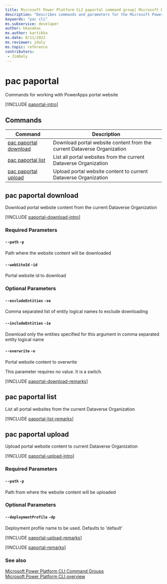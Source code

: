 ```yaml
---
title: Microsoft Power Platform CLI paportal command group| Microsoft Docs
description: "Describes commands and parameters for the Microsoft Power Platform CLI paportal command group."
keywords: "pac cli"
ms.subservice: developer
author: kkanakas
ms.author: kartikka
ms.date: 8/11/2022
ms.reviewer: jdaly
ms.topic: reference
contributors: 
 - JimDaly
---
```

<!-- 
Do not edit this file. 
This file is generated by a program and any changes will be overwritten when this topic is re-generated.
Use the include files to add additional content to this topic.
-->
# pac paportal

Commands for working with PowerApps portal website

[!INCLUDE [paportal-intro](includes/paportal-intro.md)]

## Commands

|Command|Description|
|---------|---------|
|[pac paportal download](#pac-paportal-download)|Download portal website content from the current Dataverse Organization|
|[pac paportal list](#pac-paportal-list)|List all portal websites from the current Dataverse Organization|
|[pac paportal upload](#pac-paportal-upload)|Upload portal website content to current Dataverse Organization|


## pac paportal download

Download portal website content from the current Dataverse Organization

[!INCLUDE [paportal-download-intro](includes/paportal-download-intro.md)]


### Required Parameters

#### `--path` `-p`

Path where the website content will be downloaded

#### `--webSiteId` `-id`

Portal website id to download


### Optional Parameters

#### `--excludeEntities` `-xe`

Comma separated list of entity logical names to exclude downloading

#### `--includeEntities` `-ie`

Download only the entities specified for this argument in comma separated entity logical name

#### `--overwrite` `-o`

Portal website content to overwrite

This parameter requires no value. It is a switch.

[!INCLUDE [paportal-download-remarks](includes/paportal-download-remarks.md)]

## pac paportal list

List all portal websites from the current Dataverse Organization

[!INCLUDE [paportal-list-remarks](includes/paportal-list-remarks.md)]

## pac paportal upload

Upload portal website content to current Dataverse Organization

[!INCLUDE [paportal-upload-intro](includes/paportal-upload-intro.md)]


### Required Parameters

#### `--path` `-p`

Path from where the website content will be uploaded


### Optional Parameters

#### `--deploymentProfile` `-dp`

Deployment profile name to be used. Defaults to 'default'

[!INCLUDE [paportal-upload-remarks](includes/paportal-upload-remarks.md)]

[!INCLUDE [paportal-remarks](includes/paportal-remarks.md)]

### See also

[Microsoft Power Platform CLI Command Groups](index.md)<br />
[Microsoft Power Platform CLI overview](../introduction.md)